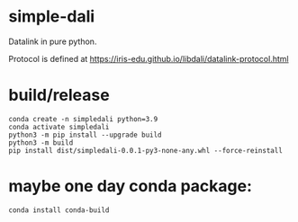 # simple-dali
Datalink in pure python.

Protocol is defined at
https://iris-edu.github.io/libdali/datalink-protocol.html

# build/release
```
conda create -n simpledali python=3.9
conda activate simpledali
python3 -m pip install --upgrade build
python3 -m build
pip install dist/simpledali-0.0.1-py3-none-any.whl --force-reinstall
```

# maybe one day conda package:
```
conda install conda-build
```
